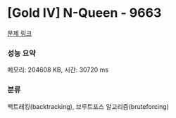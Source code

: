 # [Gold IV] N-Queen - 9663 

[문제 링크](https://www.acmicpc.net/problem/9663) 

### 성능 요약

메모리: 204608 KB, 시간: 30720 ms

### 분류

백트래킹(backtracking), 브루트포스 알고리즘(bruteforcing)

